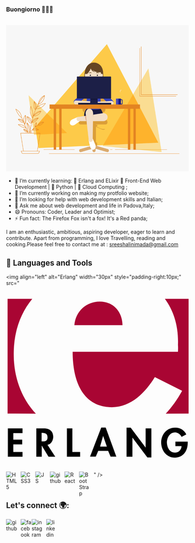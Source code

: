 ### Buongiorno 👋👩‍💻
<br>
 <img src="https://github.com/shalinimada/shalinimada/blob/master/girl.gif" alt="Coder GIF" width="500" height="400">
</br>

- 🌱 I’m currently learning: 🌱 Erlang and ELixir 🌱 Front-End Web Development | 🌱 Python | 🌱 Cloud Computing ;
- 🔭 I’m currently working on making my protfolio website;
- 🤔 I’m looking for help with web development skills and Italian;
- 💬 Ask me about web development and life in Padova,Italy;
- 😄 Pronouns: Coder, Leader and Optimist;
- ⚡ Fun fact: The Firefox Fox isn't a fox! It's a Red panda;

I am an enthusiastic, ambitious, aspiring developer, eager to learn and contribute. Apart from programming, I love Travelling, reading and cooking.Please feel free to contact me at : sreeshalinimada@gmail.com

## 🧰 Languages and Tools <br>
<img align="left" alt="Erlang" width="30px" style="padding-right:10px;" src="<svg xmlns="http://www.w3.org/2000/svg" viewBox="0 0 128 128"><path fill="#A90533" d="M20.7 88.6c-9.7-10.4-15.5-24.7-15.4-41.8 0-15.1 4.7-28.1 12.9-38h-17.2v79.7l19.7.1zM111.1 88.6c4.2-4.5 8-9.8 11.4-15.9l-19-9.5c-6.7 10.8-16.4 20.8-29.9 20.9-19.6-.1-27.3-16.9-27.3-38.5h73.3c.1-2.4.1-3.6 0-4.7.5-12.9-2.9-23.7-9.1-32.1h16.5v79.7l-15.9.1zM47.5 27.1c.8-9.8 8.5-16.4 17.6-16.4 9.1 0 15.7 6.6 15.9 16.4h-33.5z"/><path d="M11.4 102.1v-3.3h-10.2v19.7h10.2v-3.3h-6.4v-5.3h6.2v-3.3h-6.2v-4.5zM28.8 110.2c2.5-.4 3.9-2.9 4-5.5-.1-4.2-2.8-5.9-6.6-5.9h-5.2v19.7h3.8v-7.8l4.7 7.8h4.7l-5.4-8.3zm-4.1-8.3h.5c2.1.1 3.6.6 3.6 3.1.1 2.3-1.4 3-3.6 2.8h-.5v-5.9zM46.1 98.8h-3.8v19.7h9.2v-3.3h-5.4zM71 114.4l1.7 4h4l-7.4-20.2h-3.1l-7.8 20.2h4l1.7-4h6.9zm-.9-3h-4.7l2.1-7.4 2.6 7.4zM83.8 118.5h4.1v-13.3l10.4 13.8h2.8v-20.2h-4v13.3l-10.4-13.8h-2.9zM117.8 108v3.1h4.3c-.1 2.5-2.1 4.6-4.5 4.5-3.8.1-5.6-3.6-5.7-6.9 0-3.3 1.9-7.1 5.7-7.1 2 .1 3.7 1.4 4.5 3.1l3.3-1.7c-1.5-3.1-4.4-4.8-7.8-4.7-5.9 0-9.7 4.8-9.7 10.4.1 5.5 3.7 10.4 9.5 10.4 6.2-.1 9.1-5 9-10.7v-.4h-8.6z"/></svg>" />
<img align="left" alt="HTML5" width="30px" style="padding-right:10px;" src="https://cdn.jsdelivr.net/gh/devicons/devicon/icons/html5/html5-plain.svg" />
<img align="left" alt="CSS3" width="30px" style="padding-right:10px;" src="https://cdn.jsdelivr.net/gh/devicons/devicon/icons/css3/css3-plain.svg" />
<img align="left" alt="JS" width="30px" style="padding-right:10px;" src="https://cdn.jsdelivr.net/gh/devicons/devicon/icons/javascript/javascript-plain.svg" />
<img align="left" alt="github" width="30px" style="padding-right:10px;" src="https://img.icons8.com/glyph-neue/512/FFFFFF/github.png"/>
<img align="left" alt="React" width="30px" style="padding-right:10px;" src="https://cdn.jsdelivr.net/gh/devicons/devicon/icons/react/react-original.svg" />
<img align="left" alt="BootStrap" width="30px" style="padding-right:10px;" src="https://cdn.jsdelivr.net/gh/devicons/devicon/icons/bootstrap/bootstrap-original.svg" />


<br>

## Let's connect 🌍:
<a href="https://github.com/shalinimada"> <img align="left" alt="github" width="30px" style="padding-right:10px;" src="https://img.icons8.com/glyph-neue/512/FFFFFF/github.png"/></a>

<a href="https://www.facebook.com/shalinimada/"><img align="left"  alt="facebook" width="30px" style="paddin-gright:10px;" src="https://cdn.jsdelivr.net/gh/devicons/devicon/icons/facebook/facebook-original.svg"> </a>

<a href="https://www.instagram.com/shalini_sreee/"><img align="left" alt="instagram" width="30px" style="padding-right:10px;" src="https://upload.wikimedia.org/wikipedia/commons/thumb/e/e7/Instagram_logo_2016.svg/128px-Instagram_logo_2016.svg.png"></img></a>  

<a href="https://www.linkedin.com/in/sree-shalini-mada-a89638190/"><img align="left" alt="linkedin" width="30px" style="padding-right:10px;" src="https://cdn.jsdelivr.net/gh/devicons/devicon/icons/linkedin/linkedin-original.svg"></a>


